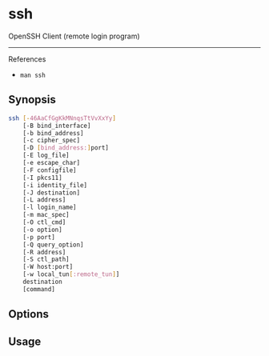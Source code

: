 # ssh

OpenSSH Client (remote login program)

---

References

- `man ssh`

## Synopsis

```bash
ssh [-46AaCfGgKkMNnqsTtVvXxYy]
    [-B bind_interface]
    [-b bind_address]
    [-c cipher_spec]
    [-D [bind_address:]port]
    [-E log_file]
    [-e escape_char]
    [-F configfile]
    [-I pkcs11]
    [-i identity_file]
    [-J destination]
    [-L address]
    [-l login_name]
    [-m mac_spec]
    [-O ctl_cmd]
    [-o option]
    [-p port]
    [-Q query_option]
    [-R address]
    [-S ctl_path]
    [-W host:port]
    [-w local_tun[:remote_tun]]
    destination
    [command]
```

## Options

## Usage
